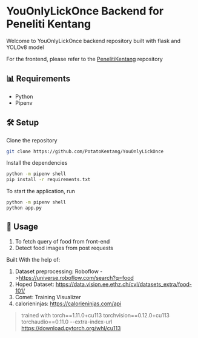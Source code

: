 # YouOnlyLickOnce Backend for Peneliti Kentang

Welcome to YouOnlyLickOnce backend repository built with flask and YOLOv8 model

For the frontend, please refer to the [PenelitiKentang](https://github.com/PotatoKentang/SangPenelitiKentang) repository

## 📊 Requirements

- Python
- Pipenv

## 🛠 Setup

Clone the repository

```bash
git clone https://github.com/PotatoKentang/YouOnlyLickOnce
```

Install the dependencies

```bash
python -m pipenv shell
pip install -r requirements.txt
```

To start the application, run

```bash
python -m pipenv shell
python app.py
```

## 📱 Usage

1. To fetch query of food from front-end
2. Detect food images from post requests

Built With the help of:
1. Dataset preprocessing: Roboflow ->https://universe.roboflow.com/search?q=food
2. Hoped Dataset: https://data.vision.ee.ethz.ch/cvl/datasets_extra/food-101/
3. Comet: Training Visualizer
4. calorieninjas: https://calorieninjas.com/api


> trained with
torch==1.11.0+cu113 torchvision==0.12.0+cu113 torchaudio==0.11.0 --extra-index-url https://download.pytorch.org/whl/cu113

